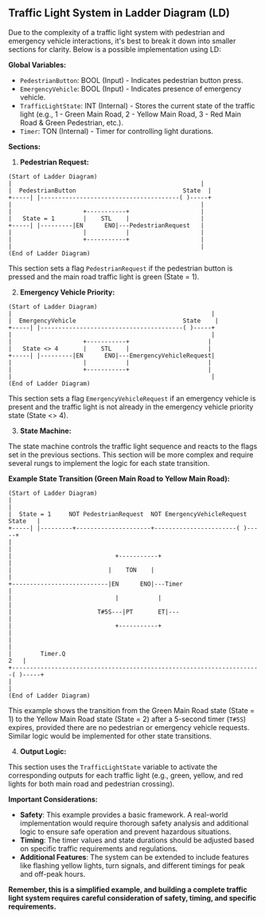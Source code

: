 ## Traffic Light System in Ladder Diagram (LD)

Due to the complexity of a traffic light system with pedestrian and emergency vehicle interactions, it's best to break it down into smaller sections for clarity. Below is a possible implementation using LD:

**Global Variables:**

*   `PedestrianButton`: BOOL (Input) - Indicates pedestrian button press. 
*   `EmergencyVehicle`: BOOL (Input) - Indicates presence of emergency vehicle.
*   `TrafficLightState`: INT (Internal) - Stores the current state of the traffic light (e.g., 1 - Green Main Road, 2 - Yellow Main Road, 3 - Red Main Road & Green Pedestrian, etc.).
*   `Timer`: TON (Internal) - Timer for controlling light durations.

**Sections:**

1.  **Pedestrian Request:**

```
(Start of Ladder Diagram)
|                                                     |
|  PedestrianButton                              State  |
+-----| |---------------------------------------( )-----+
|                                                     |
|                    +-----------+                    |
|   State = 1        |    STL    |                    |
+-----| |---------|EN      ENO|---PedestrianRequest   |
|                    |           |                    |
|                    +-----------+                    |
|                                                     |
(End of Ladder Diagram)
```

This section sets a flag `PedestrianRequest` if the pedestrian button is pressed and the main road traffic light is green (State = 1). 

2.  **Emergency Vehicle Priority:**

```
(Start of Ladder Diagram)
|                                                        |
|  EmergencyVehicle                              State    |
+-----| |----------------------------------------( )-----+
|                                                        |
|                    +-----------+                      |
|   State <> 4       |    STL    |                      |
+-----| |---------|EN      ENO|---EmergencyVehicleRequest|
|                    |           |                      |
|                    +-----------+                      |
|                                                        |
(End of Ladder Diagram)
```

This section sets a flag `EmergencyVehicleRequest` if an emergency vehicle is present and the traffic light is not already in the emergency vehicle priority state (State <> 4).

3.  **State Machine:**

The state machine controls the traffic light sequence and reacts to the flags set in the previous sections. This section will be more complex and require several rungs to implement the logic for each state transition. 

**Example State Transition (Green Main Road to Yellow Main Road):**

```
(Start of Ladder Diagram)
|                                                                        |
|  State = 1     NOT PedestrianRequest  NOT EmergencyVehicleRequest   State   |
+-----| |---------+---------------------+-----------------------( )-----+
|                                                                        |
|                             +-----------+                              |
|                           |    TON    |                              |
+---------------------------|EN      ENO|---Timer                     |
|                             |           |                              |
|                        T#5S---|PT       ET|---                          |
|                             +-----------+                              |
|                                                                        |
|        Timer.Q                                                       2   | 
+----------------------------------------------------------------------( )-----+
|                                                                        |
(End of Ladder Diagram)
```

This example shows the transition from the Green Main Road state (State = 1) to the Yellow Main Road state (State = 2) after a 5-second timer (`T#5S`) expires, provided there are no pedestrian or emergency vehicle requests. Similar logic would be implemented for other state transitions.

4.  **Output Logic:**

This section uses the `TrafficLightState` variable to activate the corresponding outputs for each traffic light (e.g., green, yellow, and red lights for both main road and pedestrian crossing). 

**Important Considerations:**

*   **Safety**: This example provides a basic framework. A real-world implementation would require thorough safety analysis and additional logic to ensure safe operation and prevent hazardous situations.
*   **Timing**: The timer values and state durations should be adjusted based on specific traffic requirements and regulations. 
*   **Additional Features**: The system can be extended to include features like flashing yellow lights, turn signals, and different timings for peak and off-peak hours.

**Remember, this is a simplified example, and building a complete traffic light system requires careful consideration of safety, timing, and specific requirements.**
